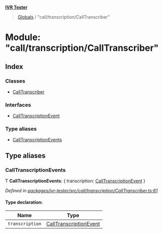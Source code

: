 **[IVR Tester](../README.md)**

> [Globals](../README.md) / "call/transcription/CallTranscriber"

# Module: "call/transcription/CallTranscriber"

## Index

### Classes

* [CallTranscriber](../classes/_call_transcription_calltranscriber_.calltranscriber.md)

### Interfaces

* [CallTranscriptionEvent](../interfaces/_call_transcription_calltranscriber_.calltranscriptionevent.md)

### Type aliases

* [CallTranscriptionEvents](_call_transcription_calltranscriber_.md#calltranscriptionevents)

## Type aliases

### CallTranscriptionEvents

Ƭ  **CallTranscriptionEvents**: { transcription: [CallTranscriptionEvent](../interfaces/_call_transcription_calltranscriber_.calltranscriptionevent.md)  }

*Defined in [packages/ivr-tester/src/call/transcription/CallTranscriber.ts:61](https://github.com/SketchingDev/ivr-tester/blob/44e6705/packages/ivr-tester/src/call/transcription/CallTranscriber.ts#L61)*

#### Type declaration:

Name | Type |
------ | ------ |
`transcription` | [CallTranscriptionEvent](../interfaces/_call_transcription_calltranscriber_.calltranscriptionevent.md) |
